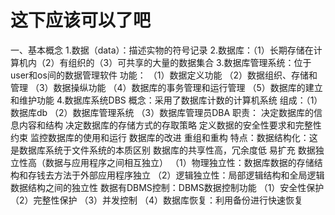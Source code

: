 #   这下应该可以了吧
一、基本概念
	1.数据（data）：描述实物的符号记录
	2.数据库：（1）长期存储在计算机内（2）有组织的（3）可共享的大量的数据集合
	3.数据库管理系统：位于user和os间的数据管理软件
		功能：
			（1）数据定义功能
			（2）数据组织、存储和管理
			（3）数据操纵功能
			（4）数据库的事务管理和运行管理
			（5）数据库的建立和维护功能
	4.数据库系统DBS
		概念：采用了数据库计数的计算机系统
		组成：（1）数据库db
			  （2）数据库管理系统
			  （3）数据库管理员DBA
			  		职责：
			  			决定数据库的信息内容和结构
			  			决定数据库的存储方式的存取策略
			  			定义数据的安全性要求和完整性约束
			  			监控数据库的使用和运行
			  			数据库的改进 重组和重构
		特点：数据结构化：这是数据库系统于文件系统的本质区别
			 数据库的共享性高，冗余度低 易扩充
			 数据独立性高（数据与应用程序之间相互独立）
			 	（1）物理独立性：数据库数据的存储结构和存钱去方法于外部应用程序独立
			 	（2）逻辑独立性：局部逻辑结构和全局逻辑数据结构之间的独立性
			 数据有DBMS控制：DBMS数据控制功能
			 	（1）安全性保护
			 	（2）完整性保护
			 	（3）并发控制
			 	（4）数据库恢复：利用备份进行快速恢复






